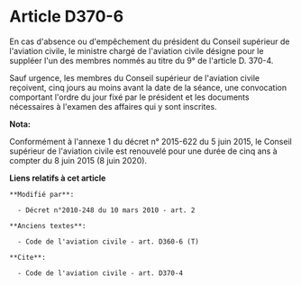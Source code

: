 # Article D370-6

En cas d'absence ou d'empêchement du président du Conseil supérieur de l'aviation civile, le ministre chargé de l'aviation
civile désigne pour le suppléer l'un des membres nommés au titre du 9° de l'article D. 370-4. 

Sauf urgence, les membres du Conseil supérieur de l'aviation civile reçoivent, cinq jours au moins avant la date de la
séance, une convocation comportant l'ordre du jour fixé par le président et les documents nécessaires à l'examen des affaires
qui y sont inscrites.

**Nota:**

Conformément à l'annexe 1 du décret n° 2015-622 du 5 juin 2015, le Conseil supérieur de l'aviation civile est renouvelé pour
une durée de cinq ans à compter du 8 juin 2015 (8 juin 2020).

**Liens relatifs à cet article**

	**Modifié par**:

	  - Décret n°2010-248 du 10 mars 2010 - art. 2

	**Anciens textes**:

	  - Code de l'aviation civile - art. D360-6 (T)

	**Cite**:

	  - Code de l'aviation civile - art. D370-4
